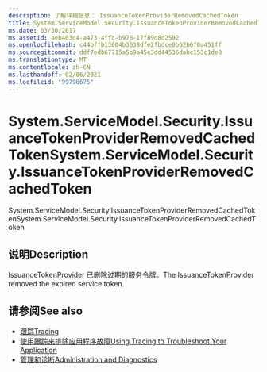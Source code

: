 ```yaml
---
description: 了解详细信息： IssuanceTokenProviderRemovedCachedToken
title: System.ServiceModel.Security.IssuanceTokenProviderRemovedCachedToken
ms.date: 03/30/2017
ms.assetid: aeb403d4-a473-4ffc-b978-17f89d8d2592
ms.openlocfilehash: c44bffb13604b3638dfe2fbdce0b62b6f0a451ff
ms.sourcegitcommit: ddf7edb67715a5b9a45e3dd44536dabc153c1de0
ms.translationtype: MT
ms.contentlocale: zh-CN
ms.lasthandoff: 02/06/2021
ms.locfileid: "99798675"
---
```

# <a name="systemservicemodelsecurityissuancetokenproviderremovedcachedtoken"></a><span data-ttu-id="e22c6-103">System.ServiceModel.Security.IssuanceTokenProviderRemovedCachedToken</span><span class="sxs-lookup"><span data-stu-id="e22c6-103">System.ServiceModel.Security.IssuanceTokenProviderRemovedCachedToken</span></span>

<span data-ttu-id="e22c6-104">System.ServiceModel.Security.IssuanceTokenProviderRemovedCachedToken</span><span class="sxs-lookup"><span data-stu-id="e22c6-104">System.ServiceModel.Security.IssuanceTokenProviderRemovedCachedToken</span></span>  
  
## <a name="description"></a><span data-ttu-id="e22c6-105">说明</span><span class="sxs-lookup"><span data-stu-id="e22c6-105">Description</span></span>  

 <span data-ttu-id="e22c6-106">IssuanceTokenProvider 已删除过期的服务令牌。</span><span class="sxs-lookup"><span data-stu-id="e22c6-106">The IssuanceTokenProvider removed the expired service token.</span></span>  
  
## <a name="see-also"></a><span data-ttu-id="e22c6-107">请参阅</span><span class="sxs-lookup"><span data-stu-id="e22c6-107">See also</span></span>

- [<span data-ttu-id="e22c6-108">跟踪</span><span class="sxs-lookup"><span data-stu-id="e22c6-108">Tracing</span></span>](index.md)
- [<span data-ttu-id="e22c6-109">使用跟踪来排除应用程序故障</span><span class="sxs-lookup"><span data-stu-id="e22c6-109">Using Tracing to Troubleshoot Your Application</span></span>](using-tracing-to-troubleshoot-your-application.md)
- [<span data-ttu-id="e22c6-110">管理和诊断</span><span class="sxs-lookup"><span data-stu-id="e22c6-110">Administration and Diagnostics</span></span>](../index.md)
